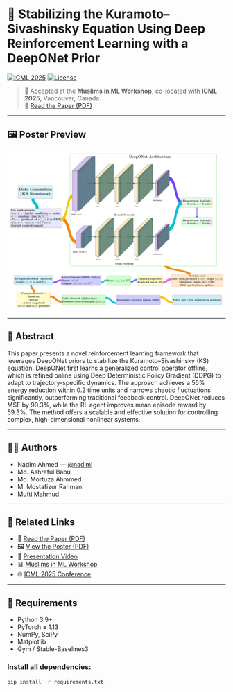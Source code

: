 # 🧠 Stabilizing the Kuramoto–Sivashinsky Equation Using Deep Reinforcement Learning with a DeepONet Prior

[![ICML 2025](https://img.shields.io/badge/ICML-2025-blue.svg)](https://icml.cc/)
[![License](https://img.shields.io/badge/license-MIT-green.svg)](LICENSE)

> 📍 Accepted at the **Muslims in ML Workshop**, co-located with **ICML 2025**, Vancouver, Canada.  
> 📄 [Read the Paper (PDF)](MUSLML_ICML2025_DeepONet_Reinforcement_Learning_Nadim_et_al.pdf)  

---

## 🖼️ Poster Preview

<p align="center">
  <a href="Muslim-ICML.pdf">
    <img src="Muslim-ICML.jpg" alt="Poster Preview" width="700"/>
  </a>
</p>

---

## 📝 Abstract

This paper presents a novel reinforcement learning framework that leverages DeepONet priors to stabilize the Kuramoto–Sivashinsky (KS) equation. DeepONet first learns a generalized control operator offline, which is refined online using Deep Deterministic Policy Gradient (DDPG) to adapt to trajectory-specific dynamics. The approach achieves a 55% energy reduction within 0.2 time units and narrows chaotic fluctuations significantly, outperforming traditional feedback control. DeepONet reduces MSE by 99.3%, while the RL agent improves mean episode reward by 59.3%. The method offers a scalable and effective solution for controlling complex, high-dimensional nonlinear systems.

---

## 👨‍🔬 Authors

- Nadim Ahmed — [@nadiml](https://github.com/nadiml)  
- Md. Ashraful Babu  
- Md. Mortuza Ahmmed  
- M. Mostafizur Rahman  
- [Mufti Mahmud](https://scholar.google.com/citations?user=L8em2YoAAAAJ&hl=en)

---

## 🔗 Related Links

- 📄 [Read the Paper (PDF)](MUSLML_ICML2025_DeepONet_Reinforcement_Learning_Nadim_et_al.pdf)
- 🖼️ [View the Poster (PDF)](Muslim-ICML.pdf)
- 🎥 [Presentation Video](https://www.youtube.com/watch?v=3eUBd3gUv88)
- 📊 [Muslims in ML Workshop](https://www.musiml.org/)
- 🌐 [ICML 2025 Conference](https://icml.cc/)

---

## 🧰 Requirements

- Python 3.9+
- PyTorch ≥ 1.13
- NumPy, SciPy
- Matplotlib
- Gym / Stable-Baselines3

### Install all dependencies:

```bash
pip install -r requirements.txt
